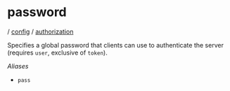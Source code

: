 # password

/ [config](reference/server-config/index.md) / [authorization](reference/server-config/config/authorization/index.md) 

Specifies a global password that clients can use to authenticate
the server (requires `user`, exclusive of `token`).

*Aliases*
- `pass`

